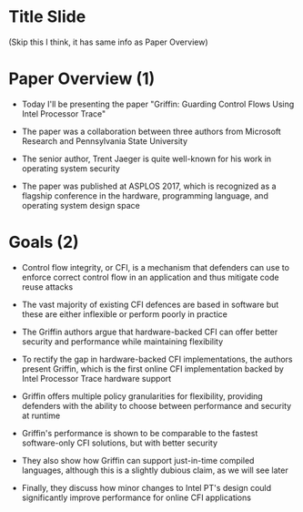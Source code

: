 # Title Slide

(Skip this I think, it has same info as Paper Overview)

# Paper Overview (1)

- Today I'll be presenting the paper "Griffin: Guarding Control Flows Using Intel Processor Trace"

- The paper was a collaboration between three authors from Microsoft Research and Pennsylvania State University
- The senior author, Trent Jaeger is quite well-known for his work in operating system security

- The paper was published at ASPLOS 2017, which is recognized as a flagship conference in the hardware, programming language, and operating system design space

# Goals (2)

- Control flow integrity, or CFI, is a mechanism that defenders can use to enforce correct control flow in an application and thus mitigate code reuse attacks
- The vast majority of existing CFI defences are based in software but these are either inflexible or perform poorly in practice
- The Griffin authors argue that hardware-backed CFI can offer better security and performance while maintaining flexibility

- To rectify the gap in hardware-backed CFI implementations, the authors present Griffin, which is the first online CFI implementation backed by Intel Processor Trace hardware support
- Griffin offers multiple policy granularities for flexibility, providing defenders with the ability to choose between performance and security at runtime
- Griffin's performance is shown to be comparable to the fastest software-only CFI solutions, but with better security
- They also show how Griffin can support just-in-time compiled languages, although this is a slightly dubious claim, as we will see later
- Finally, they discuss how minor changes to Intel PT's design could significantly improve performance for online CFI applications

